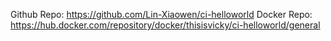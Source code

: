 Github Repo: https://github.com/Lin-Xiaowen/ci-helloworld
Docker Repo: https://hub.docker.com/repository/docker/thisisvicky/ci-helloworld/general
